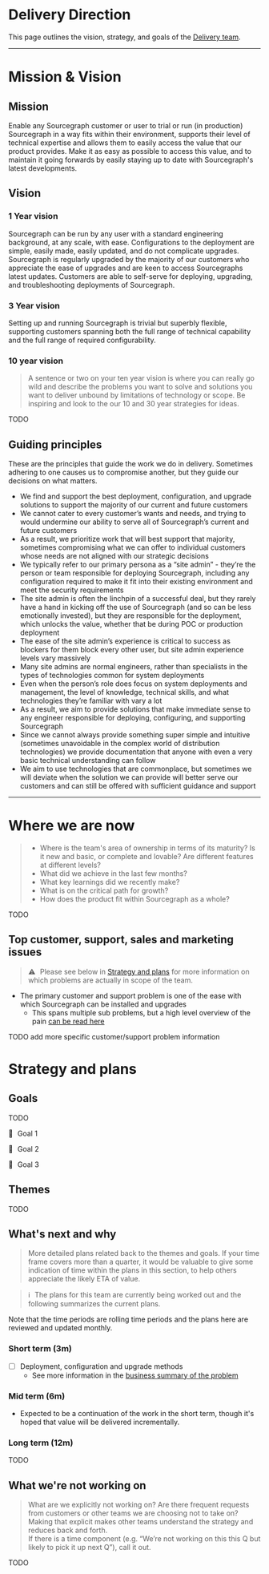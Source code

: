 # Delivery Direction

This page outlines the vision, strategy, and goals of the [Delivery team](../../../engineering/enablement/delivery.index.md).

---

# Mission & Vision

## Mission

Enable any Sourcegraph customer or user to trial or run (in production) Sourcegraph in a way fits within their environment, supports their level of technical expertise and allows them to easily access the value that our product provides. Make it as easy as possible to access this value, and to maintain it going forwards by easily staying up to date with Sourcegraph's latest developments.

## Vision

### 1 Year vision

Sourcegraph can be run by any user with a standard engineering background, at any scale, with ease. Configurations to the deployment are simple, easily made, easily updated, and do not complicate upgrades. Sourcegraph is regularly upgraded by the majority of our customers who appreciate the ease of upgrades and are keen to access Sourcegraphs latest updates. Customers are able to self-serve for deploying, upgrading, and troubleshooting deployments of Sourcegraph.

### 3 Year vision

Setting up and running Sourcegraph is trivial but superbly flexible, supporting customers spanning both the full range of technical capability and the full range of required configurability.

### 10 year vision

> A sentence or two on your ten year vision is where you can really go wild and describe the problems you want to solve and solutions you want to deliver unbound by limitations of technology or scope. Be inspiring and look to the our 10 and 30 year strategies for ideas.

TODO

## Guiding principles

These are the principles that guide the work we do in delivery. Sometimes adhering to one causes us to compromise another, but they guide our decisions on what matters.

- We find and support the best deployment, configuration, and upgrade solutions to support the majority of our current and future customers
- We cannot cater to every customer’s wants and needs, and trying to would undermine our ability to serve all of Sourcegraph’s current and future customers
- As a result, we prioritize work that will best support that majority, sometimes compromising what we can offer to individual customers whose needs are not aligned with our strategic decisions
- We typically refer to our primary persona as a “site admin” - they’re the person or team responsible for deploying Sourcegraph, including any configuration required to make it fit into their existing environment and meet the security requirements
- The site admin is often the linchpin of a successful deal, but they rarely have a hand in kicking off the use of Sourcegraph (and so can be less emotionally invested), but they are responsible for the deployment, which unlocks the value, whether that be during POC or production deployment
- The ease of the site admin’s experience is critical to success as blockers for them block every other user, but site admin experience levels vary massively
- Many site admins are normal engineers, rather than specialists in the types of technologies common for system deployments
- Even when the person’s role does focus on system deployments and management, the level of knowledge, technical skills, and what technologies they’re familiar with vary a lot
- As a result, we aim to provide solutions that make immediate sense to any engineer responsible for deploying, configuring, and supporting Sourcegraph
- Since we cannot always provide something super simple and intuitive (sometimes unavoidable in the complex world of distribution technologies) we provide documentation that anyone with even a very basic technical understanding can follow
- We aim to use technologies that are commonplace, but sometimes we will deviate when the solution we can provide will better serve our customers and can still be offered with sufficient guidance and support

---

# Where we are now

> - Where is the team's area of ownership in terms of its maturity? Is it new and basic, or complete and lovable? Are different features at different levels?
> - What did we achieve in the last few months?
> - What key learnings did we recently make?
> - What is on the critical path for growth?
> - How does the product fit within Sourcegraph as a whole?

TODO

## Top customer, support, sales and marketing issues

> ⚠️ Please see below in [Strategy and plans](#strategy-and-plans) for more information on which problems are actually in scope of the team.

- The primary customer and support problem is one of the ease with which Sourcegraph can be installed and upgrades
  - This spans multiple sub problems, but a high level overview of the pain [can be read here](https://docs.google.com/document/d/1vTesgi6MQQXKI0xBuu5nCpgPPcUd2o6_1bmrhFiSW_c/edit)

TODO add more specific customer/support problem information

# Strategy and plans

## Goals

TODO

🎯 Goal 1

🎯 Goal 2

🎯 Goal 3

## Themes

TODO

## What's next and why

> More detailed plans related back to the themes and goals. If your time frame covers more than a quarter, it would be valuable to give some indication of time within the plans in this section, to help others appreciate the likely ETA of value.

> ℹ️ The plans for this team are currently being worked out and the following summarizes the current plans.

Note that the time periods are rolling time periods and the plans here are reviewed and updated monthly.

### Short term (3m)

- [ ] Deployment, configuration and upgrade methods
  - See more information in the [business summary of the problem](https://docs.google.com/document/d/1vTesgi6MQQXKI0xBuu5nCpgPPcUd2o6_1bmrhFiSW_c/edit)

### Mid term (6m)

- Expected to be a continuation of the work in the short term, though it's hoped that value will be delivered incrementally.

### Long term (12m)

TODO

## What we're not working on

> What are we explicitly not working on? Are there frequent requests from customers or other teams we are choosing not to take on? Making that explicit makes other teams understand the strategy and reduces back and forth.<br>If there is a time component (e.g. “We’re not working on this this Q but likely to pick it up next Q”), call it out.

TODO
